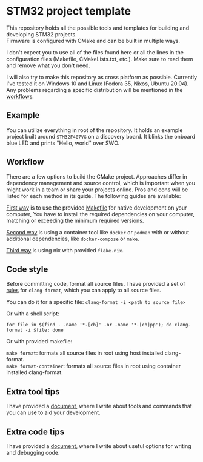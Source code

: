 # STM32 project template

This repository holds all the possible tools and templates for building and developing STM32 projects.  
Firmware is configured with CMake and can be built in multiple ways.  

I don't expect you to use all of the files found here or all the lines in the configuration files (Makefile, CMakeLists.txt, etc.). Make sure to read them and remove what you don't need.  

I will also try to make this repository as cross platform as possible. Currently I've tested it on Windows 10 and Linux (Fedora 35, Nixos, Ubuntu 20.04). Any problems regarding a specific distribution will be mentioned in the [workflows](#workflow).  

## Example

You can utilize everything in root of the repository. It holds an example project built around `STM32F407VG` on a discovery board. It blinks the onboard blue LED and prints "Hello, world" over SWO.  

## Workflow

There are a few options to build the CMake project. Approaches differ in dependency management and source control, which is important when you might work in a team or share your projects online. Pros and cons will be listed for each method in its guide. The following guides are available:  

[First way](docs/build-native.md) is to use the provided [Makefile](Makefile) for native development on your computer, You have to install the required dependencies on your computer, matching or exceeding the minimum required versions.  

[Second way](docs/build-container.md) is using a container tool like `docker` or `podman` with or without additional dependencies, like `docker-compose` or `make`.  

[Third way](docs/build-nix.md) is using nix with provided `flake.nix`.  

## Code style

Before committing code, format all source files. I have provided a set of [rules](.clang-format) for `clang-format`, which you can apply to all source files.  

You can do it for a specific file: `clang-format -i <path to source file>`  

Or with a shell script:  

```shell
for file in $(find . -name '*.[ch]' -or -name '*.[ch]pp'); do clang-format -i $file; done
```

Or with provided makefile:

`make format`: formats all source files in root using host installed clang-format.  
`make format-container`: formats all source files in root using container installed clang-format.  

## Extra tool tips

I have provided a [document](docs/tools.md), where I write about tools and commands that you can use to aid your development.  

## Extra code tips

I have provided a [document](docs/code-tips.md), where I write about useful options for writing and debugging code.  

